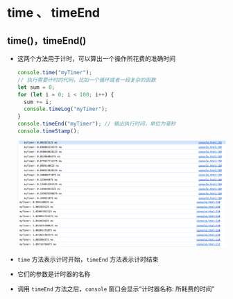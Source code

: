 # time 、 timeEnd

## time()，timeEnd()

+ 这两个方法用于计时，可以算出一个操作所花费的准确时间

  ```js
  console.time("myTimer");
  // 执行需要计时的代码，比如一个循环或者一段复杂的函数
  let sum = 0;
  for (let i = 0; i < 100; i++) {
    sum += i;
    console.timeLog("myTimer");
  }
  console.timeEnd("myTimer"); // 输出执行时间，单位为毫秒
  console.timeStamp();
  ```

  ![alt text](images/time.png)
  ![alt text](images/time2.png)

+ `time` 方法表示计时开始，`timeEnd` 方法表示计时结束

+ 它们的参数是计时器的名称

+ 调用 `timeEnd` 方法之后，`console` 窗口会显示“计时器名称: 所耗费的时间”
